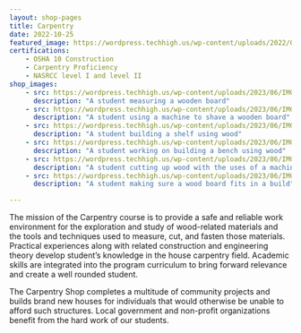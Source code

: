 ```yaml
---
layout: shop-pages
title: Carpentry
date: 2022-10-25
featured_image: https://wordpress.techhigh.us/wp-content/uploads/2022/04/benjamin-lehman-EJU7A__krX0-unsplash-1.jpg
certifications: 
    - OSHA 10 Construction
    - Carpentry Proficiency
    - NASRCC level I and level II
shop_images:
    - src: https://wordpress.techhigh.us/wp-content/uploads/2023/06/IMG_8031.HEIC-scaled.jpg
      description: "A student measuring a wooden board"
    - src: https://wordpress.techhigh.us/wp-content/uploads/2023/06/IMG_3797.HEIC.jpg
      description: "A student using a machine to shave a wooden board"
    - src: https://wordpress.techhigh.us/wp-content/uploads/2023/06/IMG_3768.HEIC.jpg
      description: "A student building a shelf using wood"
    - src: https://wordpress.techhigh.us/wp-content/uploads/2023/06/IMG_4193-JPG.jpg
      description: "A student working on building a bench using wood"
    - src: https://wordpress.techhigh.us/wp-content/uploads/2023/06/IMG_4162-JPG.jpg
      description: "A student cutting up wood with the uses of a machine"
    - src: https://wordpress.techhigh.us/wp-content/uploads/2023/06/IMG_4142-JPG.jpg
      description: "A student making sure a wood board fits in a build"

---
```


The mission of the Carpentry course is to provide a safe and reliable work environment for the exploration and study of wood-related materials and the tools and techniques used to measure, cut, and fasten those materials. Practical experiences along with related construction and engineering theory develop student’s knowledge in the house carpentry field. Academic skills are integrated into the program curriculum to bring forward relevance and create a well rounded student.

The Carpentry Shop completes a multitude of community projects and builds brand new houses for individuals that would otherwise be unable to afford such structures. Local government and non-profit organizations benefit from the hard work of our students.